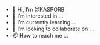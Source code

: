 - 👋 Hi, I’m @KASPORB
- 👀 I’m interested in ...
- 🌱 I’m currently learning ...
- 💞️ I’m looking to collaborate on ...
- 📫 How to reach me ...

<!---
KASPORB/KASPORB is a ✨ special ✨ repository because its `README.md` (this file) appears on your GitHub profile.
You can click the Preview link to take a look at your changes.
--->
